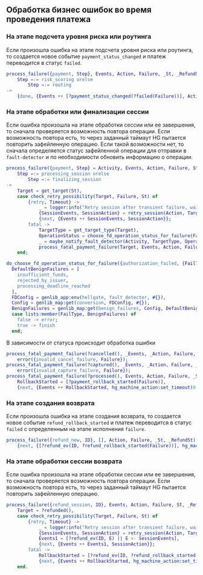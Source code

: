 ## Обработка бизнес ошибок во время проведения платежа

### На этапе подсчета уровня риска или роутинга

Если произошла ошибка на этапе подсчета уровня риска или роутинга, то создается 
новое событие `payment_status_changed` и платеж переводится в статус `failed`.

```erlang
process_failure({payment, Step}, Events, Action, Failure, _St, _RefundSt) when
    Step =:= risk_scoring orelse
        Step =:= routing
->
    {done, {Events ++ [?payment_status_changed(?failed(Failure))], Action}};
```

### На этапе обработки или финализации сессии

Если ошибка произошла на этапе обработки сессии или ее завершения, то 
сначала проверяется возможность повтора операции. Если возможность повтора есть,
то через заданный таймаут HG пытается повторить зафейленную операцию. Если такой 
возможности нет, то сначала определяется статус зафейленной операции для отправки в 
`fault-detector` и по необходимости обновить информацию о операции.

```erlang
process_failure({payment, Step} = Activity, Events, Action, Failure, St, _RefundSt) when
    Step =:= processing_session orelse
        Step =:= finalizing_session
->
    Target = get_target(St),
    case check_retry_possibility(Target, Failure, St) of
        {retry, Timeout} ->
            _ = logger:info("Retry session after transient failure, wait ~p", [Timeout]),
            {SessionEvents, SessionAction} = retry_session(Action, Target, Timeout),
            {next, {Events ++ SessionEvents, SessionAction}};
        fatal ->
            TargetType = get_target_type(Target),
            OperationStatus = choose_fd_operation_status_for_failure(Failure),
            _ = maybe_notify_fault_detector(Activity, TargetType, OperationStatus, St),
            process_fatal_payment_failure(Target, Events, Action, Failure, St)
    end;

do_choose_fd_operation_status_for_failure({authorization_failed, {FailType, _}}) ->
  DefaultBenignFailures = [
    insufficient_funds,
    rejected_by_issuer,
    processing_deadline_reached
  ],
  FDConfig = genlib_app:env(hellgate, fault_detector, #{}),
  Config = genlib_map:get(conversion, FDConfig, #{}),
  BenignFailures = genlib_map:get(benign_failures, Config, DefaultBenignFailures),
  case lists:member(FailType, BenignFailures) of
    false -> error;
    true -> finish
  end;
```

В зависимости от статуса происходит обработка ошибки 
```erlang
process_fatal_payment_failure(?cancelled(), _Events, _Action, Failure, _St) ->
    error({invalid_cancel_failure, Failure});
process_fatal_payment_failure(?captured(), _Events, _Action, Failure, _St) ->
    error({invalid_capture_failure, Failure});
process_fatal_payment_failure(?processed(), Events, Action, Failure, _St) ->
    RollbackStarted = [?payment_rollback_started(Failure)],
    {next, {Events ++ RollbackStarted, hg_machine_action:set_timeout(0, Action)}}.

```

### На этапе создания возврата

Если произошла ошибка на этапе создания возврата, то создается
новое событие `refund_rollback_started` и платеж переводится в статус `failed` 
с определенным на этапе исполнения `failure`.


```erlang
process_failure({refund_new, ID}, [], Action, Failure, _St, _RefundSt) ->
    {next, {[?refund_ev(ID, ?refund_rollback_started(Failure))], hg_machine_action:set_timeout(0, Action)}};
```

### На этапе обработки сессии возврата

Если ошибка произошла на этапе обработки сессии или ее завершения, то
сначала проверяется возможность повтора операции. Если возможность повтора есть,
то через заданный таймаут HG пытается повторить зафейленную операцию.

```erlang
process_failure({refund_session, ID}, Events, Action, Failure, St, _RefundSt) ->
    Target = ?refunded(),
    case check_retry_possibility(Target, Failure, St) of
        {retry, Timeout} ->
            _ = logger:info("Retry session after transient failure, wait ~p", [Timeout]),
            {SessionEvents, SessionAction} = retry_session(Action, Target, Timeout),
            Events1 = [?refund_ev(ID, E) || E <- SessionEvents],
            {next, {Events ++ Events1, SessionAction}};
        fatal ->
            RollbackStarted = [?refund_ev(ID, ?refund_rollback_started(Failure))],
            {next, {Events ++ RollbackStarted, hg_machine_action:set_timeout(0, Action)}}
    end.
```

